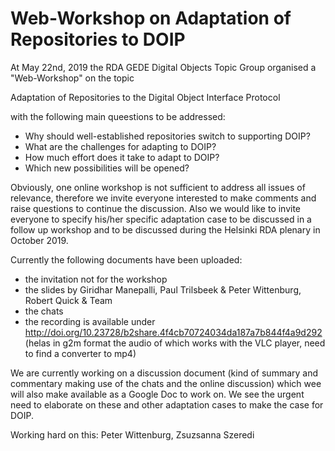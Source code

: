 # Web-Workshop on Adaptation of Repositories to DOIP
At May 22nd, 2019 the RDA GEDE Digital Objects Topic Group organised a "Web-Workshop" on the topic

Adaptation of Repositories to the Digital Object Interface Protocol

with the following main queestions to be addressed:

- Why should well-established repositories switch to supporting DOIP?
- What are the challenges for adapting to DOIP?
- How much effort does it take to adapt to DOIP?
- Which new possibilities will be opened?

Obviously, one online workshop is not sufficient to address all issues of relevance, therefore we invite everyone interested to make comments and raise questions to continue the discussion. Also we would like to invite everyone to specify his/her specific adaptation case to be discussed in a follow up workshop and to be discussed during the Helsinki RDA plenary in October 2019.

Currently the following documents have been uploaded:

- the invitation not for the workshop
- the slides by Giridhar Manepalli, Paul Trilsbeek & Peter Wittenburg, Robert Quick & Team
- the chats 
- the recording is available under http://doi.org/10.23728/b2share.4f4cb70724034da187a7b844f4a9d292 (helas in g2m format the audio of which works with the VLC player, need to find a converter to mp4)

We are currently working on a discussion document (kind of summary and commentary making use of the chats and the online discussion) which wee will also make available as a Google Doc to work on. We see the urgent need to elaborate on these and other adaptation cases to make the case for DOIP.

Working hard on this: Peter Wittenburg, Zsuzsanna Szeredi
